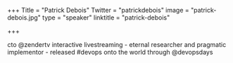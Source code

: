 +++
Title = "Patrick Debois"
Twitter = "patrickdebois"
image = "patrick-debois.jpg"
type = "speaker"
linktitle = "patrick-debois"

+++

cto @zendertv interactive livestreaming - eternal researcher and pragmatic implementor - released #devops onto the world through @devopsdays
